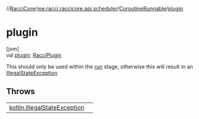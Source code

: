 //[RacciCore](../../../index.md)/[me.racci.raccicore.api.scheduler](../index.md)/[CoroutineRunnable](index.md)/[plugin](plugin.md)

# plugin

[jvm]\
val [plugin](plugin.md): [RacciPlugin](../../me.racci.raccicore.api.plugin/-racci-plugin/index.md)

This should only be used within the [run](run.md) stage, otherwise this will result in an [IllegalStateException](https://kotlinlang.org/api/latest/jvm/stdlib/kotlin/-illegal-state-exception/index.html)

## Throws

| | |
|---|---|
| [kotlin.IllegalStateException](https://kotlinlang.org/api/latest/jvm/stdlib/kotlin/-illegal-state-exception/index.html) |  |
